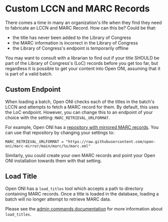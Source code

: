 # Custom LCCN and MARC Records

There comes a time in many an organization's life when they find they need to
fabricate an LCCN and MARC Record. How can this be? Could be that:

- the title has never been added to the Library of Congress
- the MARC information is incorrect in the Library of Congress
- the Library of Congress's endpoint is temporarily offline

You may want to consult with a librarian to find out if your title SHOULD be
part of the Library of Congress's (LoC) records before you get too far, but
regardless it is possible to get your content into Open ONI, assuming that it
is part of a valid batch.

## Custom Endpoint

When loading a batch, Open ONI checks each of the titles in the batch's LCCN
and attempts to fetch a MARC record for them. By default, this uses the LoC
endpoint. However, you can change this to an endpoint of your choice with the
setting: `MARC_RETRIEVAL_URLFORMAT`.

For example, Open ONI has a [repository with mirrored MARC records](https://github.com/open-oni/marc-mirror).
You can use that repository by changing your settings to:

```
MARC_RETRIEVAL_URLFORMAT = "https://raw.githubusercontent.com/open-oni/marc-mirror/main/marc/%s/marc.xml"
```

Similarly, you could create your own MARC records and point your Open ONI
installation towards them with that setting.

## Load Title

Open ONI has a `load_titles` tool which accepts a path to directory containing
MARC records. Once a title is loaded in the database, loading a batch will no
longer attempt to retrieve MARC data.

Please see the [admin commands documentation](/docs/advanced/admin-commands.md)
for more information about `load_titles`.
